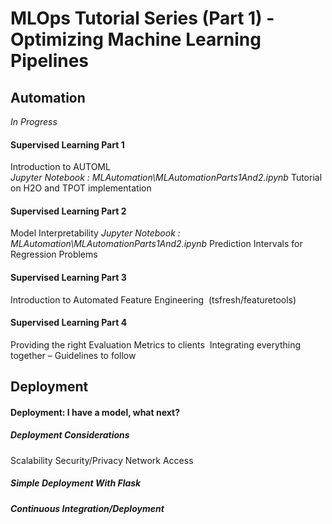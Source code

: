 # MLOps Tutorial Series (Part 1) - Optimizing Machine Learning Pipelines 



## Automation 
*In Progress*

#### Supervised Learning Part 1 
Introduction to AUTOML  
*Jupyter Notebook : MLAutomation\MLAutomationParts1And2.ipynb*
Tutorial on H2O and TPOT implementation
#### Supervised Learning Part 2
Model Interpretability
*Jupyter Notebook : MLAutomation\MLAutomationParts1And2.ipynb*
Prediction Intervals for Regression Problems
#### Supervised Learning Part 3
Introduction to Automated Feature Engineering  (tsfresh/featuretools)
#### Supervised Learning Part 4
Providing the right Evaluation Metrics to clients 
Integrating everything together – Guidelines to follow

## Deployment
#### Deployment: I have a model, what next?
##### Deployment Considerations
  Scalability
  Security/Privacy
  Network Access
##### Simple Deployment With Flask
##### Continuous Integration/Deployment



